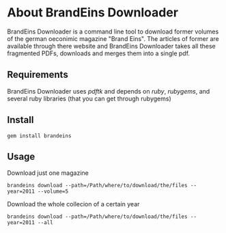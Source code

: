 # About BrandEins Downloader

BrandEins Downloader is a command line tool to download former volumes
of the german oeconimic magazine "Brand Eins". The articles of former
are available through there website and BrandEins Downloader takes all
these fragmented PDFs, downloads and merges them into a single pdf.


## Requirements
BrandEins Downloader uses *pdftk* and depends on *ruby*, *rubygems*, and
several ruby libraries (that you can get through rubygems)


## Install
`gem install brandeins`


## Usage

Download just one magazine

`brandeins download --path=/Path/where/to/download/the/files --year=2011 --volume=5`

Download the whole collecion of a certain year

`brandeins download --path=/Path/where/to/download/the/files --year=2011 --all`
